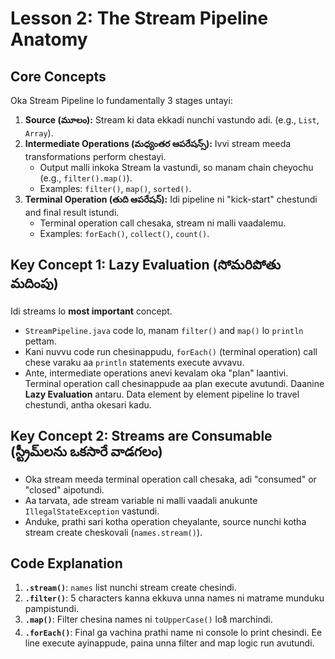 # Lesson 2: The Stream Pipeline Anatomy

## Core Concepts

Oka Stream Pipeline lo fundamentally 3 stages untayi:

1.  **Source (మూలం):** Stream ki data ekkadi nunchi vastundo adi. (e.g., `List`, `Array`).
2.  **Intermediate Operations (మధ్యంతర ఆపరేషన్స్):** Ivvi stream meeda transformations perform chestayi.
    * Output malli inkoka Stream la vastundi, so manam chain cheyochu (e.g., `filter().map()`).
    * Examples: `filter()`, `map()`, `sorted()`.
3.  **Terminal Operation (తుది ఆపరేషన్):** Idi pipeline ni "kick-start" chestundi and final result istundi.
    * Terminal operation call chesaka, stream ni malli vaadalemu.
    * Examples: `forEach()`, `collect()`, `count()`.

## Key Concept 1: Lazy Evaluation (సోమరిపోతు మదింపు)

Idi streams lo **most important** concept.

* `StreamPipeline.java` code lo, manam `filter()` and `map()` lo `println` pettam.
* Kani nuvvu code run chesinappudu, `forEach()` (terminal operation) call chese varaku aa `println` statements execute avvavu.
* Ante, intermediate operations anevi kevalam oka "plan" laantivi. Terminal operation call chesinappude aa plan execute avutundi. Daanine **Lazy Evaluation** antaru. Data element by element pipeline lo travel chestundi, antha okesari kadu.

## Key Concept 2: Streams are Consumable (స్ట్రీమ్‌లను ఒకసారే వాడగలం)

* Oka stream meeda terminal operation call chesaka, adi "consumed" or "closed" aipotundi.
* Aa tarvata, ade stream variable ni malli vaadali anukunte `IllegalStateException` vastundi.
* Anduke, prathi sari kotha operation cheyalante, source nunchi kotha stream create cheskovali (`names.stream()`).

## Code Explanation

1.  **`.stream()`**: `names` list nunchi stream create chesindi.
2.  **`.filter()`**: 5 characters kanna ekkuva unna names ni matrame munduku pampistundi.
3.  **`.map()`**: Filter chesina names ni `toUpperCase()` loకి marchindi.
4.  **`.forEach()`**: Final ga vachina prathi name ni console lo print chesindi. Ee line execute ayinappude, paina unna filter and map logic run avutundi.